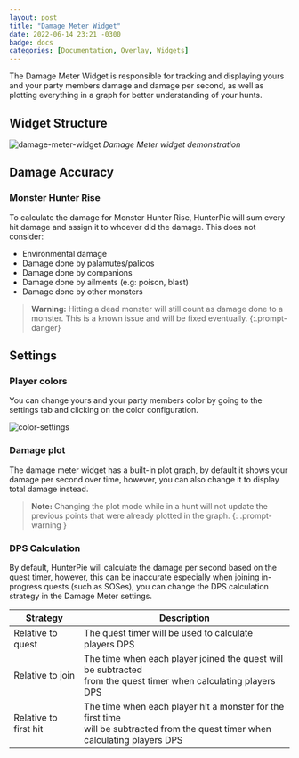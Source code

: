 ```yaml
---
layout: post
title: "Damage Meter Widget"
date: 2022-06-14 23:21 -0300
badge: docs
categories: [Documentation, Overlay, Widgets]
---
```

The Damage Meter Widget is responsible for tracking and displaying yours and your party members damage and damage per second, as well as plotting everything in a graph for better understanding of your hunts.

## Widget Structure

![damage-meter-widget](https://media.discordapp.net/attachments/456629861637816340/986457318944276500/unknown.png) *Damage Meter widget demonstration*

## Damage Accuracy

### Monster Hunter Rise

To calculate the damage for Monster Hunter Rise, HunterPie will sum every hit damage and assign it to whoever did the damage. This does not consider:

- Environmental damage
- Damage done by palamutes/palicos
- Damage done by companions
- Damage done by ailments (e.g: poison, blast)
- Damage done by other monsters

> **Warning:** Hitting a dead monster will still count as damage done to a monster. This is a known issue and will be fixed eventually.
{:.prompt-danger}

## Settings

### Player colors

You can change yours and your party members color by going to the settings tab and clicking on the color configuration.

![color-settings](https://media.discordapp.net/attachments/456629861637816340/986458441780436992/unknown.png)

### Damage plot

The damage meter widget has a built-in plot graph, by default it shows your damage per second over time, however, you can also change it to display total damage instead.

> **Note:** Changing the plot mode while in a hunt will not update the previous points that were already plotted in the graph.
{: .prompt-warning }

### DPS Calculation

By default, HunterPie will calculate the damage per second based on the quest timer, however, this can be inaccurate especially when joining in-progress quests (such as SOSes), you can change the DPS calculation strategy in the Damage Meter settings.

Strategy | Description
---------|--------------------------
Relative to quest | The quest timer will be used to calculate players DPS
Relative to join | The time when each player joined the quest will be subtracted <br> from the quest timer when calculating players DPS
Relative to first hit | The time when each player hit a monster for the first time <br> will be subtracted from the quest timer when calculating players DPS

